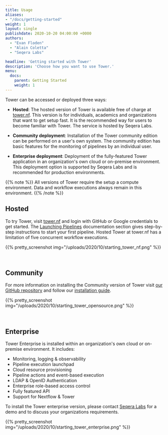 ```yaml
---
title: Usage
aliases:
- "/docs/getting-started"
weight: 1
layout: single
publishdate: 2020-10-20 04:00:00 +0000
authors:
  - "Evan Floden"
  - "Alain Coletta"
  - "Seqera Labs"

headline: 'Getting started with Tower'
description: 'Choose how you want to use Tower.'
menu:
  docs:
    parent: Getting Started
    weight: 1
---
```


Tower can be accessed or deployed three ways:

  * **Hosted**: The hosted version of Tower is available free of charge at [tower.nf](https://tower.nf). This version is for individuals, academics and organizations that want to get setup fast. It is the recommended way for users to become familiar with Tower. The service is hosted by Seqera Labs.

  * **Community deployment**: Installation of the Tower community edition can be performed on a user's own system. The community edition has basic features for the monitoring of pipelines by an individual user.

  * **Enterprise deployment**: Deployment of the fully-featured Tower application in an organization's own cloud or on-premise environment. This deployment option is supported by Seqera Labs and is recommended for production environments.


{{% note %}}
All versions of Tower require the setup a compute environment. Data and workflow executions always remain in this environment.
{{% /note %}}

## Hosted

To try Tower, visit [tower.nf](https://tower.nf/login) and login with GitHub or Google credentials to get started. The [Launching Pipelines](/docs/launch/) documentation section gives step-by-step instructions to start your first pipeline. Hosted Tower at tower.nf has a limitation of five concurrent workflow executions.

{{% pretty_screenshot img="/uploads/2020/10/starting_tower_nf.png" %}}

<br>

## Community
For more information on installing the Community version of Tower visit [our GitHub repository](https://github.com/seqeralabs/nf-tower) and follow our [installation guide](/docs/compute-envs).

{{% pretty_screenshot img="/uploads/2020/10/starting_tower_opensource.png" %}}

<br>

## Enterprise

Tower Enterprise is installed within an organization's own cloud or on-premise environment. It includes:

  * Monitoring, logging & observability
  * Pipeline execution launchpad
  * Cloud resource provisioning
  * Pipeline actions and event-based execution
  * LDAP & OpenID Authentication
  * Enterprise role-based access control
  * Fully featured API
  * Support for Nextflow & Tower

To install the Tower enterprise version, please contact [Seqera Labs](https://seqera.io) for a demo and to discuss your organizations requirements.

{{% pretty_screenshot img="/uploads/2020/10/starting_tower_enterprise.png" %}}

<br>
